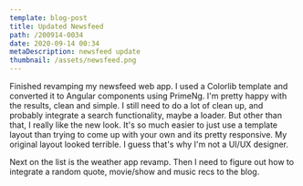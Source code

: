 ```yaml
---
template: blog-post
title: Updated Newsfeed
path: /200914-0034
date: 2020-09-14 00:34
metaDescription: newsfeed update
thumbnail: /assets/newsfeed.png
---
```

Finished revamping my newsfeed web app.  I used a Colorlib template and converted it to Angular components using PrimeNg.  I'm pretty happy with the results, clean and simple.  I still need to do a lot of clean up, and probably integrate a search functionality, maybe a loader.  But other than that, I really like the new look.  It's so much easier to just use a template layout than trying to come up with your own and its pretty responsive.  My original layout looked terrible.  I guess that's why I'm not a UI/UX designer.

Next on the list is the weather app revamp.
Then I need to figure out how to integrate a random quote, movie/show and music recs to the blog.